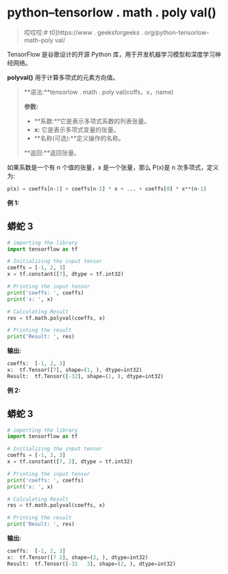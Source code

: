 # python–tensorlow . math . poly val()

> 哎哎哎:# t0]https://www . geeksforgeeks . org/python-tensorlow-math-poly val/

TensorFlow 是谷歌设计的开源 Python 库，用于开发机器学习模型和深度学习神经网络。

**polyval()** 用于计算多项式的元素方向值。

> **语法:**tensorlow . math . poly val(coffs，x，name)
> 
> **参数:**
> 
> *   **系数:**它是表示多项式系数的列表张量。
> *   **x:** 它是表示多项式变量的张量。
> *   **名称(可选):**定义操作的名称。
> 
> **返回:**返回张量。

如果系数是一个有 n 个值的张量，x 是一个张量，那么 P(x)是 n 次多项式，定义为:

```py
p(x) = coeffs[n-1] + coeffs[n-2] * x + ... + coeffs[0] * x**(n-1)
```

**例 1:**

## 蟒蛇 3

```py
# importing the library
import tensorflow as tf

# Initializing the input tensor
coeffs = [-1, 2, 3]
x = tf.constant([7], dtype = tf.int32)

# Printing the input tensor
print('coeffs: ', coeffs)
print('x: ', x)

# Calculating Result
res = tf.math.polyval(coeffs, x)

# Printing the result
print('Result: ', res)
```

**输出:**

```py
coeffs:  [-1, 2, 3]
x:  tf.Tensor([7], shape=(1, ), dtype=int32)
Result:  tf.Tensor([-32], shape=(1, ), dtype=int32)

```

**例 2:**

## 蟒蛇 3

```py
# importing the library
import tensorflow as tf

# Initializing the input tensor
coeffs = [-1, 2, 3]
x = tf.constant([7, 2], dtype = tf.int32)

# Printing the input tensor
print('coeffs: ', coeffs)
print('x: ', x)

# Calculating Result
res = tf.math.polyval(coeffs, x)

# Printing the result
print('Result: ', res)
```

**输出:**

```py
coeffs:  [-1, 2, 3]
x:  tf.Tensor([7 2], shape=(2, ), dtype=int32)
Result:  tf.Tensor([-32   3], shape=(2, ), dtype=int32)
```